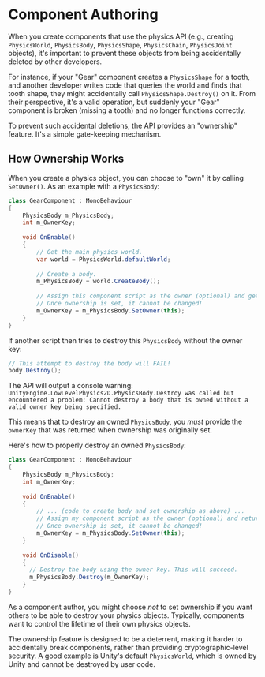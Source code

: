 ﻿# Component Authoring

When you create components that use the physics API (e.g., creating `PhysicsWorld`, `PhysicsBody`, `PhysicsShape`, `PhysicsChain`, `PhysicsJoint` objects), it's important to prevent these objects from being accidentally deleted by other developers.

For instance, if your "Gear" component creates a `PhysicsShape` for a tooth, and another developer writes code that queries the world and finds that tooth shape, they might accidentally call `PhysicsShape.Destroy()` on it. From their perspective, it's a valid operation, but suddenly your "Gear" component is broken (missing a tooth) and no longer functions correctly.

To prevent such accidental deletions, the API provides an "ownership" feature. It's a simple gate-keeping mechanism.

## How Ownership Works

When you create a physics object, you can choose to "own" it by calling `SetOwner()`. As an example with a `PhysicsBody`:

```csharp
class GearComponent : MonoBehaviour
{
    PhysicsBody m_PhysicsBody;
    int m_OwnerKey;
    
    void OnEnable()
    {
        // Get the main physics world.
        var world = PhysicsWorld.defaultWorld;
          
        // Create a body.
        m_PhysicsBody = world.CreateBody();
        
        // Assign this component script as the owner (optional) and get an "owner key" (integer).
        // Once ownership is set, it cannot be changed!
        m_OwnerKey = m_PhysicsBody.SetOwner(this);
    }
}
```

If another script then tries to destroy this `PhysicsBody` without the owner key:

```csharp
// This attempt to destroy the body will FAIL!
body.Destroy();
```

The API will output a console warning:
`UnityEngine.LowLevelPhysics2D.PhysicsBody.Destroy was called but encountered a problem: Cannot destroy a body that is owned without a valid owner key being specified.`

This means that to destroy an owned `PhysicsBody`, you *must* provide the `ownerKey` that was returned when ownership was originally set.

Here's how to properly destroy an owned `PhysicsBody`:

```csharp
class GearComponent : MonoBehaviour
{
    PhysicsBody m_PhysicsBody;
    int m_OwnerKey;
    
    void OnEnable()
    {
        // ... (code to create body and set ownership as above) ...
        // Assign my component script as the owner (optional) and return an "owner key" (integer).
        // Once ownership is set, it cannot be changed!
        m_OwnerKey = m_PhysicsBody.SetOwner(this);
    }
    
    void OnDisable()
    {
      // Destroy the body using the owner key. This will succeed.
      m_PhysicsBody.Destroy(m_OwnerKey);        
    }
}
```

As a component author, you might choose *not* to set ownership if you want others to be able to destroy your physics objects. Typically, components want to control the lifetime of their own physics objects.

The ownership feature is designed to be a deterrent, making it harder to accidentally break components, rather than providing cryptographic-level security. A good example is Unity's default `PhysicsWorld`, which is owned by Unity and cannot be destroyed by user code.
